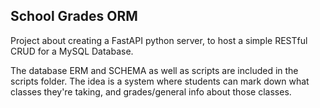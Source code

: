 ## School Grades ORM

Project about creating a FastAPI python server, to host a simple RESTful CRUD for a MySQL Database.

The database ERM and SCHEMA as well as scripts are included in the scripts folder. The idea is a system where students can mark down what classes they're taking, and grades/general info about those classes.
